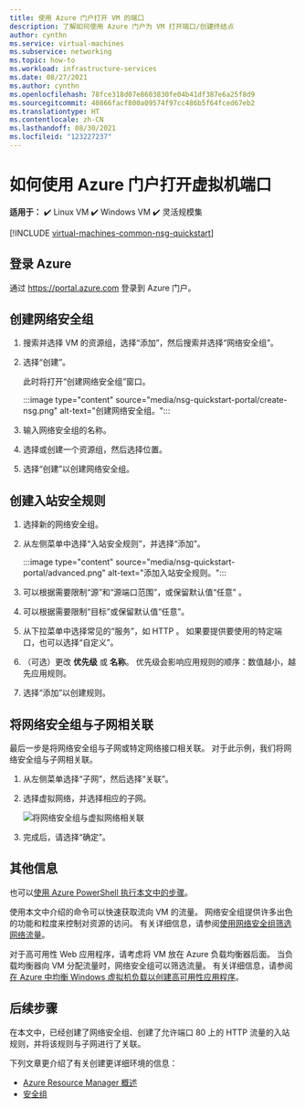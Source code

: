```yaml
---
title: 使用 Azure 门户打开 VM 的端口
description: 了解如何使用 Azure 门户为 VM 打开端口/创建终结点
author: cynthn
ms.service: virtual-machines
ms.subservice: networking
ms.topic: how-to
ms.workload: infrastructure-services
ms.date: 08/27/2021
ms.author: cynthn
ms.openlocfilehash: 78fce318d07e8603830fe04b41df387e6a25f8d9
ms.sourcegitcommit: 40866facf800a09574f97cc486b5f64fced67eb2
ms.translationtype: HT
ms.contentlocale: zh-CN
ms.lasthandoff: 08/30/2021
ms.locfileid: "123227237"
---
```

# <a name="how-to-open-ports-to-a-virtual-machine-with-the-azure-portal"></a>如何使用 Azure 门户打开虚拟机端口

**适用于：** :heavy_check_mark: Linux VM :heavy_check_mark: Windows VM :heavy_check_mark: 灵活规模集 

[!INCLUDE [virtual-machines-common-nsg-quickstart](../../../includes/virtual-machines-common-nsg-quickstart.md)]


## <a name="sign-in-to-azure"></a>登录 Azure
通过 https://portal.azure.com 登录到 Azure 门户。

## <a name="create-a-network-security-group"></a>创建网络安全组

1. 搜索并选择 VM 的资源组，选择“添加”，然后搜索并选择“网络安全组”。

1. 选择“创建”。

    此时将打开“创建网络安全组”窗口。

    :::image type="content" source="media/nsg-quickstart-portal/create-nsg.png" alt-text="创建网络安全组。":::

1. 输入网络安全组的名称。 

1. 选择或创建一个资源组，然后选择位置。

1. 选择“创建”以创建网络安全组。

## <a name="create-an-inbound-security-rule"></a>创建入站安全规则

1. 选择新的网络安全组。

1. 从左侧菜单中选择“入站安全规则”，并选择“添加”。

    :::image type="content" source="media/nsg-quickstart-portal/advanced.png" alt-text="添加入站安全规则。":::

1. 可以根据需要限制“源”和“源端口范围”，或保留默认值“任意” 。
1. 可以根据需要限制“目标”或保留默认值“任意”。
1. 从下拉菜单中选择常见的“服务”，如 HTTP 。 如果要提供要使用的特定端口，也可以选择“自定义”。 

1. （可选）更改 **优先级** 或 **名称**。 优先级会影响应用规则的顺序：数值越小，越先应用规则。

1. 选择“添加”以创建规则。

## <a name="associate-your-network-security-group-with-a-subnet"></a>将网络安全组与子网相关联

最后一步是将网络安全组与子网或特定网络接口相关联。 对于此示例，我们将网络安全组与子网相关联。 

1. 从左侧菜单选择“子网”，然后选择“关联”。

1. 选择虚拟网络，并选择相应的子网。

    ![将网络安全组与虚拟网络相关联](./media/nsg-quickstart-portal/select-vnet-subnet.png)

1. 完成后，请选择“确定”。

## <a name="additional-information"></a>其他信息

也可以[使用 Azure PowerShell 执行本文中的步骤](nsg-quickstart-powershell.md)。

使用本文中介绍的命令可以快速获取流向 VM 的流量。 网络安全组提供许多出色的功能和粒度来控制对资源的访问。 有关详细信息，请参阅[使用网络安全组筛选网络流量](../../virtual-network/tutorial-filter-network-traffic.md)。

对于高可用性 Web 应用程序，请考虑将 VM 放在 Azure 负载均衡器后面。 当负载均衡器向 VM 分配流量时，网络安全组可以筛选流量。 有关详细信息，请参阅[在 Azure 中均衡 Windows 虚拟机负载以创建高可用性应用程序](tutorial-load-balancer.md)。

## <a name="next-steps"></a>后续步骤
在本文中，已经创建了网络安全组、创建了允许端口 80 上的 HTTP 流量的入站规则，并将该规则与子网进行了关联。 

下列文章更介绍了有关创建更详细环境的信息：
- [Azure Resource Manager 概述](../../azure-resource-manager/management/overview.md)
- [安全组](../../virtual-network/network-security-groups-overview.md)
